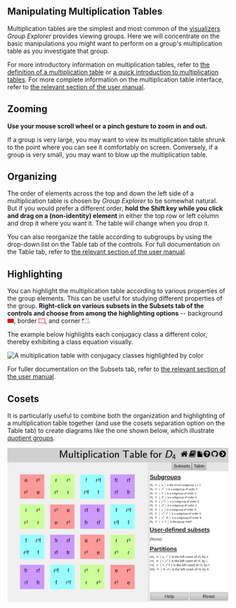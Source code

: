 
## Manipulating Multiplication Tables

Multiplication tables are the simplest and most common of the
[visualizers](rf-geterms.md#visualizers) *Group Explorer* provides viewing
groups. Here we will concentrate on the basic manipulations you might want
to perform on a group's multiplication table as you investigate that group.

For more introductory information on multiplication tables, refer to [the
definition of a multiplication table](rf-groupterms.md#multtable) or [a
quick introduction to multiplication tables](gs-mt-intro.md). For more
complete information on the multiplication table interface, refer to [the
relevant section of the user manual](rf-um-mt-options.md).

## Zooming

**Use your mouse scroll wheel or a pinch gesture to zoom in and out.**

If a group is very large, you may want to view its multiplication table
shrunk to the point where you can see it comfortably on screen. Conversely,
if a group is very small, you may want to blow up the multiplication table.

## Organizing

The order of elements across the top and down the left side of a
multiplication table is chosen by *Group Explorer* to be somewhat natural.
But if you would prefer a different order, **hold the Shift key while you
click and drag on a (non-identity) element** in either the top row or left
column and drop it where you want it. The table will change when you drop
it.

You can also reorganize the table according to subgroups by using the
drop-down list on the Table tab of the controls. For full documentation on
the Table tab, refer to [the relevant section of the user
manual](rf-um-mt-options.md).

## Highlighting

You can highlight the multiplication table according to various properties
of the group elements. This can be useful for studying different properties
of the group. **Right-click on various subsets in the Subsets tab of the
controls and choose from among the highlighting options** -- background
![Square background highlighting icon](hightype-square-background.jpg),
border ![Square border highlighting icon](hightype-square-border.jpg), and
corner ![Square corner highlighting icon](hightype-square-corner.jpg).

The example below highlights each conjugacy class a different color, thereby
exhibiting a class equation visually.

![A multiplication table with conjugacy classes highlighted by
color](s_3_multtable_cc_highlighted.png)

For fuller documentation on the Subsets tab, refer to [the relevant section
of the user manual](rf-um-subsetlistbox.md).

## Cosets

It is particularly useful to combine both the organization and highlighting
of a multiplication table together (and use the cosets separation option on
the Table tab) to create diagrams like the one shown below, which illustrate
[quotient groups](rf-groupterms.md#quotient-group).

![A multiplication table organized by a normal subgroup, with cosets highlighted by color](d_4_multtable_organized.png)
